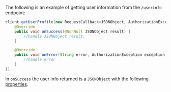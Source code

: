 The following is an example of getting user information from the `/userinfo` endpoint:

```java
client.getUserProfile(new RequestCallback<JSONObject, AuthorizationException>() {
    @Override
    public void onSuccess(@NonNull JSONObject result) {
        //handle JSONObject result.
    }

    @Override
    public void onError(String error, AuthorizationException exception) {
        //handle error
    }
});
```

In `onSuccess` the user info returned is a `JSONObject` with the following [properties](/docs/reference/api/oidc/#response-example-success-5).
